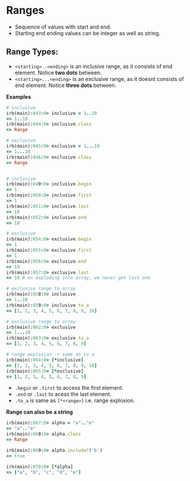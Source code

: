 # Ranges

- Sequence of values with start and end.
- Starting end ending values can be integer as well as string.

## Range Types:
- `<starting>..<ending>` is an inclusive range, as it consists of end element. Notice **two dots** between.
- `<starting>...<ending>` is an exclusive range, as it doesnt consists of end element. Notice **three dots** between.

**Examples**

```rb
# inclusive
irb(main):043:0> inclusive = 1..10
=> 1..10
irb(main):044:0> inclusive.class
=> Range

# exclusive
irb(main):045:0> exclusive = 1...10
=> 1...10
irb(main):046:0> exclusive.class
=> Range


# inclusive
irb(main):049:0> inclusive.begin
=> 1
irb(main):050:0> inclusive.first
=> 1
irb(main):051:0> inclusive.last
=> 10
irb(main):052:0> inclusive.end
=> 10

# exclusive
irb(main):054:0> exclusive.begin
=> 1
irb(main):055:0> exclusive.first
=> 1
irb(main):056:0> exclusive.end
=> 10
irb(main):057:0> exclusive.last
=> 10 # on exploding into array, we never get last one

# exclusive range to array
irb(main):058:0> inclusive
=> 1..10
irb(main):059:0> inclusive.to_a
=> [1, 2, 3, 4, 5, 6, 7, 8, 9, 10]

# exclusive range to array
irb(main):062:0> exclusive
=> 1...10
irb(main):063:0> exclusive.to_a
=> [1, 2, 3, 4, 5, 6, 7, 8, 9]

# range explosion -> same as to_a
irb(main):064:0> [*inclusive]
=> [1, 2, 3, 4, 5, 6, 7, 8, 9, 10]
irb(main):065:0> [*exclusive]
=> [1, 2, 3, 4, 5, 6, 7, 8, 9]

```

- `.begin` or `.first` to access the first element.
- `.end` or `.last` to acess the last element.
- `.to_a` is same as `[*<range>]` i.e. range explosion.


**Range can also be a string**

```rb
irb(main):067:0> alpha = "a".."e"
=> "a".."e"
irb(main):068:0> alpha.class
=> Range

irb(main):069:0> alpha.include?('b')
=> true

irb(main):070:0> [*alpha]
=> ["a", "b", "c", "d", "e"]
```
